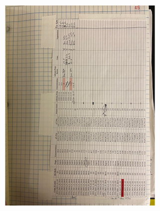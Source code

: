 
![](https://github.com/epigeneticstoocean/2018OAExp_larvae/blob/master/figures/pg45_2020Dec15_summaryTable.jpg)
